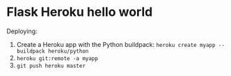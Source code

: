 # Flask Heroku hello world

Deploying:

1. Create a Heroku app with the Python buildpack: `heroku create myapp --buildpack heroku/python`
2. `heroku git:remote -a myapp`
3. `git push heroku master`
